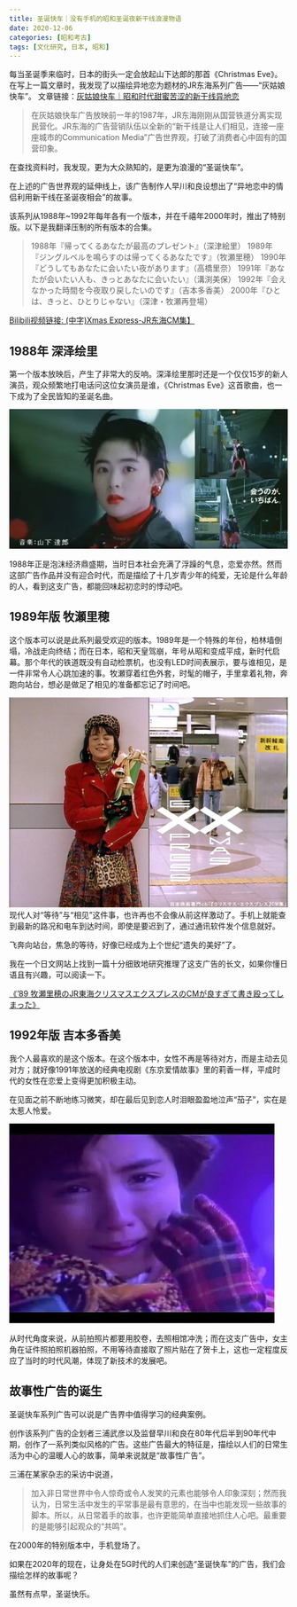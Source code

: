 ```yaml
---
title: 圣诞快车｜没有手机的昭和圣诞夜新干线浪漫物语
date: 2020-12-06
categories: [昭和考古]
tags: [文化研究, 日本, 昭和]
---
```

每当圣诞季来临时，日本的街头一定会放起山下达郎的那首《Christmas Eve》。
在写上一篇文章时，我发现了以描绘异地恋为题材的JR东海系列广告——“灰姑娘快车”。
文章链接：[灰姑娘快车｜昭和时代甜蜜苦涩的新干线异地恋](http://mp.weixin.qq.com/s?__biz=MzI5MTY0OTM5NA==&mid=2247484420&idx=1&sn=b2813de37850e7609e6b58ee68479dfb&chksm=ec0c2619db7baf0f4ece1a1328ea26ca2d32be83480cea5fd4c101575367c13d094d34da3c39&scene=21#wechat_redirect)

> 在灰姑娘快车广告放映前一年的1987年，JR东海刚刚从国营铁道分离实现民营化。JR东海的广告营销队伍以全新的“新干线是让人们相见，连接一座座城市的Communication Media”广告世界观，打破了消费者心中固有的国营印象。



在查找资料时，我发现，更为大众熟知的，是更为浪漫的“圣诞快车”。

在上述的广告世界观的延伸线上，该广告制作人早川和良设想出了“异地恋中的情侣利用新干线在圣诞夜相会”的故事。

该系列从1988年~1992年每年各有一个版本，并在千禧年2000年时，推出了特别版。以下是我翻译压制的所有版本的合集。

> 1988年『帰ってくるあなたが最高のプレゼント』（深津絵里）
1989年『ジングルベルを鳴らすのは帰ってくるあなたです』（牧瀬里穂）
1990年『どうしてもあなたに会いたい夜があります』（高橋里奈）
1991年『あなたが会いたい人も、きっとあなたに会いたい』（溝渕美保）
1992年『会えなかった時間を今夜取り戻したいのです』（吉本多香美）
2000年『ひとは、きっと、ひとりじゃない』（深津・牧瀬再登場）

[Bilibili视频链接: (中字)Xmas Express-JR东海CM集】](https://www.bilibili.com/video/BV1hy4y1S7nV/?share_source=copy_web&vd_source=dcd013842618f18e85ae1ee955f4ea4a)


## 1988年 深泽绘里

第一个版本放映后，产生了非常大的反响。深泽绘里那时还是一个仅仅15岁的新人演员，观众频繁地打电话问这位女演员是谁，《Christmas Eve》这首歌曲，也一下成为了全民皆知的圣诞名曲。

![1](../assets/img/postimg/christmas-express/1.jpeg)

1988年正是泡沫经济鼎盛期，当时日本社会充满了浮躁的气息，恋爱亦然。然而这部广告作品并没有迎合时代，而是描绘了十几岁青少年的纯爱，无论是什么年龄的人，看到这支广告，都能回味起初恋时的悸动吧。


## 1989年版 牧瀬里穂

这个版本可以说是此系列最受欢迎的版本。1989年是一个特殊的年份，柏林墙倒塌，冷战走向终结；而在日本，昭和天皇驾崩，年号从昭和变成平成，新时代启幕。那个年代的铁道既没有自动检票机，也没有LED时间表展示，要与谁相见，是一件非常令人心跳加速的事。牧瀬穿着红色外套，时髦的帽子，手里拿着礼物，奔跑向站台，想必是做足了相见的准备都忘记了时间吧。

![2](../assets/img/postimg/christmas-express/2.png)
现代人对“等待”与“相见”这件事，也许再也不会像从前这样激动了。手机上就能查到最新的路况和电车到达时间，即使是要迟到了，通过通讯软件发个信息就好。

飞奔向站台，焦急的等待，好像已经成为上个世纪“遗失的美好”了。

我在一个日文网站上找到一篇十分细致地研究推理了这支广告的长文，如果你懂日语且有兴趣，可以阅读一下。

[《’89 牧瀬里穂のJR東海クリスマスエクスプレスのCMが良すぎて書き殴ってしまった》](https://sakumaga.sakura.ad.jp/entry/2020/10/07/120000)

## 1992年版 吉本多香美

我个人最喜欢的是这个版本。在这个版本中，女性不再是等待对方，而是主动去见对方；就好像1991年放送的经典电视剧《东京爱情故事》里的莉香一样，平成时代的女性在恋爱上变得更加积极主动。

在见面之前不断地练习微笑，却在最后见到恋人时泪眼盈盈地泣声“茄子”，实在是太惹人怜爱。

![3](../assets/img/postimg/christmas-express/3.jpeg)

从时代角度来说，从前拍照片都要用胶卷，去照相馆冲洗；而在这支广告中，女主角在证件照拍照机器拍照，不用等待直接取了照片贴在了贺卡上，这也一定程度反应了当时的时代风潮，体现了新技术的发展吧。
                     
## 故事性广告的诞生

圣诞快车系列广告可以说是广告界中值得学习的经典案例。

创作该系列广告的企划者三浦武彦以及监督早川和良在80年代后半到90年代中期，创作了一系列类似风格的广告。这些广告最大的特征是，描绘以人们的日常生活为中心的温暖人心的故事，简单来说就是“故事性广告”。

三浦在某家杂志的采访中说道，

> 加入非日常世界中令人惊奇或令人发笑的元素也能够令人印象深刻；然而我认为，日常生活中发生的平常事是最有意思的，在当中也能发现一些故事的脚本。所以，从日常着手的故事，也许更能简单直接地抓住人心吧。最重要的是能够引起观众的“共鸣”。

在2000年的特别版本中，手机登场了。

如果在2020年的现在，让身处在5G时代的人们来创造“圣诞快车”的广告，我们会描绘怎样的故事呢？

虽然有点早，圣诞快乐。